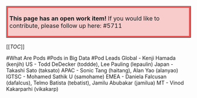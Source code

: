 <table border="1";bgcolor="#ffa7a7";>
<tr>
  <td style='border-style:solid;border-color:#f64e4e;background-color:#f9cccc;border-width:3pt; 
vertical-align:top;width:8in;padding:2.0pt 3.0pt 2.0pt 3.0pt'>  

<b> This page has an open work item! </b>
If you would like to contribute, please follow up here:
#5711
</td>
</tr>
</table>

[[_TOC_]]

#What Are Pods
#Pods in Big Data
#Pod Leads
Global - Kenji Hamada (kenjih)
US - Todd DeDecker (toddde), Lee Pauling (lepaulin)
Japan - Takashi Sato (taksato)
APAC - Sonic Tang (haitang), Alan Yao (alanyao)
IGTSC - Mohamed Sathik U (samohame)
EMEA - Daniela Falcusan (dafalcus), Telmo Batista (tebatist), Jamilu Abubakar (jamilua)
MT - Vinod Kakarparhi (vikakarp)